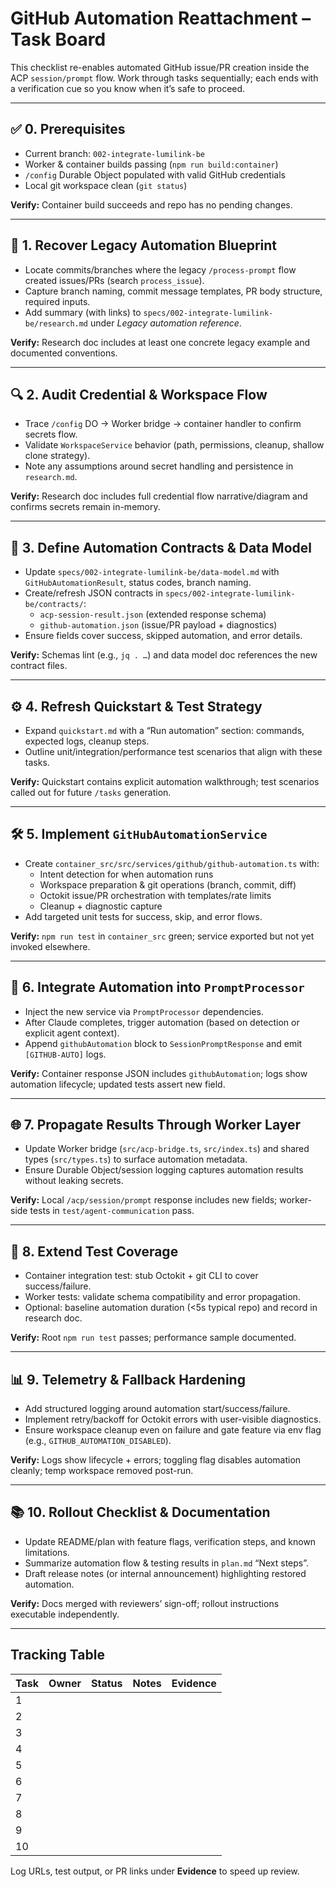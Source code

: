 # GitHub Automation Reattachment – Task Board

This checklist re-enables automated GitHub issue/PR creation inside the ACP
`session/prompt` flow. Work through tasks sequentially; each ends with a
verification cue so you know when it’s safe to proceed.

---

## ✅ 0. Prerequisites

- Current branch: `002-integrate-lumilink-be`
- Worker & container builds passing (`npm run build:container`)
- `/config` Durable Object populated with valid GitHub credentials
- Local git workspace clean (`git status`)

**Verify:** Container build succeeds and repo has no pending changes.

---

## 🧭 1. Recover Legacy Automation Blueprint

- Locate commits/branches where the legacy `/process-prompt` flow created
  issues/PRs (search `process_issue`).
- Capture branch naming, commit message templates, PR body structure, required
  inputs.
- Add summary (with links) to `specs/002-integrate-lumilink-be/research.md`
  under _Legacy automation reference_.

**Verify:** Research doc includes at least one concrete legacy example and
documented conventions.

---

## 🔍 2. Audit Credential & Workspace Flow

- Trace `/config` DO → Worker bridge → container handler to confirm secrets
  flow.
- Validate `WorkspaceService` behavior (path, permissions, cleanup, shallow
  clone strategy).
- Note any assumptions around secret handling and persistence in `research.md`.

**Verify:** Research doc includes full credential flow narrative/diagram and
confirms secrets remain in-memory.

---

## 📐 3. Define Automation Contracts & Data Model

- Update `specs/002-integrate-lumilink-be/data-model.md` with
  `GitHubAutomationResult`, status codes, branch naming.
- Create/refresh JSON contracts in `specs/002-integrate-lumilink-be/contracts/`:
  - `acp-session-result.json` (extended response schema)
  - `github-automation.json` (issue/PR payload + diagnostics)
- Ensure fields cover success, skipped automation, and error details.

**Verify:** Schemas lint (e.g., `jq . …`) and data model doc references the new
contract files.

---

## ⚙️ 4. Refresh Quickstart & Test Strategy

- Expand `quickstart.md` with a “Run automation” section: commands, expected
  logs, cleanup steps.
- Outline unit/integration/performance test scenarios that align with these
  tasks.

**Verify:** Quickstart contains explicit automation walkthrough; test scenarios
called out for future `/tasks` generation.

---

## 🛠️ 5. Implement `GitHubAutomationService`

- Create `container_src/src/services/github/github-automation.ts` with:
  - Intent detection for when automation runs
  - Workspace preparation & git operations (branch, commit, diff)
  - Octokit issue/PR orchestration with templates/rate limits
  - Cleanup + diagnostic capture
- Add targeted unit tests for success, skip, and error flows.

**Verify:** `npm run test` in `container_src` green; service exported but not
yet invoked elsewhere.

---

## 🔗 6. Integrate Automation into `PromptProcessor`

- Inject the new service via `PromptProcessor` dependencies.
- After Claude completes, trigger automation (based on detection or explicit
  agent context).
- Append `githubAutomation` block to `SessionPromptResponse` and emit
  `[GITHUB-AUTO]` logs.

**Verify:** Container response JSON includes `githubAutomation`; logs show
automation lifecycle; updated tests assert new field.

---

## 🌐 7. Propagate Results Through Worker Layer

- Update Worker bridge (`src/acp-bridge.ts`, `src/index.ts`) and shared types
  (`src/types.ts`) to surface automation metadata.
- Ensure Durable Object/session logging captures automation results without
  leaking secrets.

**Verify:** Local `/acp/session/prompt` response includes new fields;
worker-side tests in `test/agent-communication` pass.

---

## 🧪 8. Extend Test Coverage

- Container integration test: stub Octokit + git CLI to cover success/failure.
- Worker tests: validate schema compatibility and error propagation.
- Optional: baseline automation duration (<5s typical repo) and record in
  research doc.

**Verify:** Root `npm run test` passes; performance sample documented.

---

## 📊 9. Telemetry & Fallback Hardening

- Add structured logging around automation start/success/failure.
- Implement retry/backoff for Octokit errors with user-visible diagnostics.
- Ensure workspace cleanup even on failure and gate feature via env flag (e.g.,
  `GITHUB_AUTOMATION_DISABLED`).

**Verify:** Logs show lifecycle + errors; toggling flag disables automation
cleanly; temp workspace removed post-run.

---

## 📚 10. Rollout Checklist & Documentation

- Update README/plan with feature flags, verification steps, and known
  limitations.
- Summarize automation flow & testing results in `plan.md` “Next steps”.
- Draft release notes (or internal announcement) highlighting restored
  automation.

**Verify:** Docs merged with reviewers’ sign-off; rollout instructions
executable independently.

---

## Tracking Table

| Task | Owner | Status | Notes | Evidence |
| ---- | ----- | ------ | ----- | -------- |
| 1    |       |        |       |          |
| 2    |       |        |       |          |
| 3    |       |        |       |          |
| 4    |       |        |       |          |
| 5    |       |        |       |          |
| 6    |       |        |       |          |
| 7    |       |        |       |          |
| 8    |       |        |       |          |
| 9    |       |        |       |          |
| 10   |       |        |       |          |

Log URLs, test output, or PR links under **Evidence** to speed up review.
